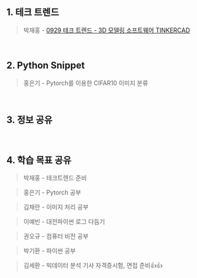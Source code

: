 ## 1. 테크 트렌드

> 박재홍 - [0929 테크 트렌드 - 3D 모델링 소프트웨어 TINKERCAD](https://docs.google.com/document/d/13gzqAOINhNtAMMlULd8JQidMWyDFkNGq97ubg9h5yTA/edit#heading=h.a48bfzic6z64)




&nbsp;



## 2. Python Snippet

> 홍은기 - Pytorch를 이용한 CIFAR10 이미지 분류


&nbsp;



## 3. 정보 공유

> 

&nbsp;



## 4. 학습 목표 공유

> 박재홍 - 테크트렌드 준비

> 홍은기 - Pytorch 공부

> 김채란 - 이미지 처리 공부

> 이예빈 - 대전파이썬 로그 다듬기

> 권오규 - 컴퓨터 비전 공부

> 박기환 - 파이썬 공부

> 김세환 - 빅데이터 분석 기사 자격증시험, 면접 준비👍👍
